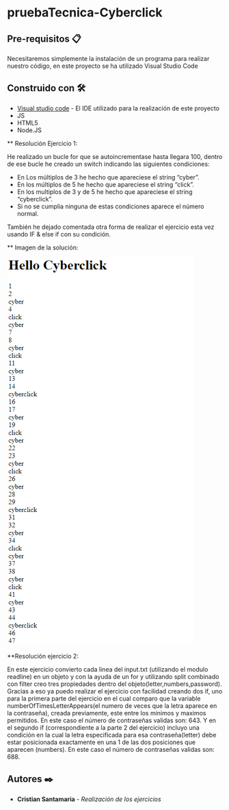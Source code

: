 # pruebaTecnica-Cyberclick



## Pre-requisitos 📋

Necesitaremos simplemente la instalación de un programa para realizar nuestro código, en este proyecto se ha utilizado Visual Studio Code

## Construido con 🛠️

* [Visual studio code](https://code.visualstudio.com/Download/) - El IDE utilizado para la realización de este proyecto
* JS
* HTML5
* Node.JS


** Resolución Ejercicio 1:

He realizado un bucle for que se autoincrementase hasta llegara 100, dentro de ese bucle he creado un switch indicando las siguientes condiciones:

- En Los múltiplos de 3 he hecho que apareciese el string “cyber”.
- En los múltiplos de 5 he hecho que apareciese el string “click”.
- En los multiplos de 3 y de 5 he hecho que apareciese el string “cyberclick”. 
- Si no se cumplia ninguna de estas condiciones aparece el número normal.

También he dejado comentada otra forma de realizar el ejercicio esta vez usando IF & else if con su condición.

** Imagen de la solución:

![foto](/img/Ejercicio1.PNG)

**Resolución ejercicio 2:

En este ejercicio convierto cada linea del input.txt (utilizando el modulo readline) en un objeto y con la ayuda de un for y utilizando split combinado con filter 
creo tres propiedades dentro del objeto(letter,numbers,password).
Gracias a eso ya puedo realizar el ejercicio con facilidad creando dos if, uno para la primera parte del ejercicio en el cual comparo que la variable 
numberOfTimesLetterAppears(el numero de veces que la letra aparece en la contraseña), creada previamente, este entre los minimos y maximos permitidos.
En este caso el número de contraseñas validas son: 643.
Y en el segundo if (correspondiente a la parte 2 del ejercicio) incluyo una condición en la cual la letra especificada para esa contraseña(letter) debe estar
posicionada exactamente en una 1 de las dos posiciones que aparecen (numbers).
En este caso el número de contraseñas validas son: 688.

## Autores ✒️

* **Cristian Santamaria** - *Realización de los ejercicios*

